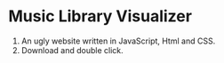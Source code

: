 # Music Library Visualizer

1. An ugly website written in JavaScript, Html and CSS.
2. Download and double click.
